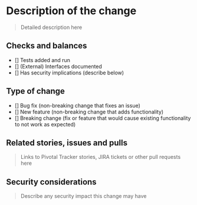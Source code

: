 # Description of the change

> Detailed description here

## Checks and balances

- [] Tests added and run
- [] (External) Interfaces documented
- [] Has security implications (describe below)

## Type of change

- [] Bug fix (non-breaking change that fixes an issue)
- [] New feature (non-breaking change that adds functionality)
- [] Breaking change (fix or feature that would cause existing
functionality to not work as expected)

## Related stories, issues and pulls

> Links to Pivotal Tracker stories, JIRA tickets or other pull requests here

## Security considerations

> Describe any security impact this change may have
